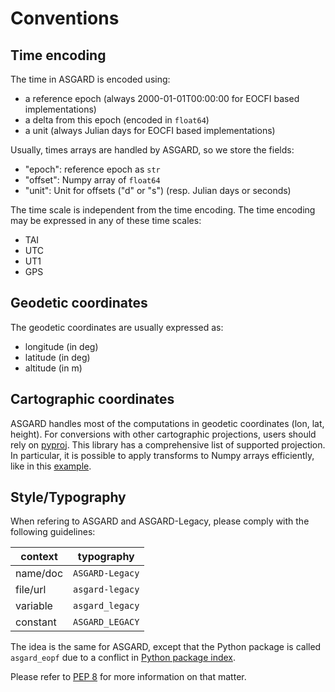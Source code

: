# Conventions

## Time encoding

The time in ASGARD is encoded using:

* a reference epoch (always 2000-01-01T00:00:00 for EOCFI based implementations)
* a delta from this epoch (encoded in `float64`)
* a unit (always Julian days for EOCFI based implementations)

Usually, times arrays are handled by ASGARD, so we store the fields:

* "epoch": reference epoch as `str`
* "offset": Numpy array of `float64`
* "unit": Unit for offsets ("d" or "s") (resp. Julian days or seconds)

The time scale is independent from the time encoding. The time encoding may be expressed in any of
these time scales:

* TAI
* UTC
* UT1
* GPS

## Geodetic coordinates

The geodetic coordinates are usually expressed as:

* longitude (in deg)
* latitude (in deg)
* altitude (in m)

## Cartographic coordinates

ASGARD handles most of the computations in geodetic coordinates (lon, lat, height). For conversions
with other cartographic projections, users should rely on
[pyproj](https://pyproj4.github.io/pyproj/stable/index.html). This library has a comprehensive list
of supported projection. In particular, it is possible to apply transforms to Numpy arrays
efficiently, like in this
[example](https://pyproj4.github.io/pyproj/stable/advanced_examples.html#repeated-transformations).

## Style/Typography

When refering to ASGARD and ASGARD-Legacy, please comply with the following guidelines:

| context  | typography      |
| -------- | --------------- |
| name/doc | `ASGARD-Legacy` |
| file/url | `asgard-legacy` |
| variable | `asgard_legacy` |
| constant | `ASGARD_LEGACY` |

The idea is the same for ASGARD, except that the Python package is called
`asgard_eopf` due to a conflict in [Python package index](https://pypi.org).

Please refer to [PEP 8](https://peps.python.org/pep-0008/)
for more information on that matter.
